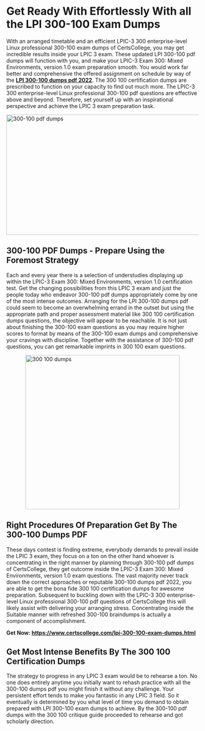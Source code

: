 <h1><strong>Get Ready With Effortlessly With all the LPI 300-100 Exam Dumps&nbsp;</strong></h1>
<p><span style="font-weight: 400;">With an arranged timetable and an efficient LPIC-3 300 enterprise-level Linux professional 300-100 exam dumps of CertsCollege, you may get incredible results inside your LPIC 3 exam. These updated LPI 300-100 pdf dumps will function with you, and make your LPIC-3 Exam 300: Mixed Environments, version 1.0 exam preparation smooth. You would work far better and comprehensive the offered assignment on schedule by way of the <strong><a href="https://www.certscollege.com/lpi-300-100-exam-dumps.html">LPI 300-100 dumps pdf 2022</a></strong>. The 300 100 certification dumps are prescribed to function on your capacity to find out much more. The LPIC-3 300 enterprise-level Linux professional 300-100 pdf questions are effective above and beyond. Therefore, set yourself up with an inspirational perspective and achieve the LPIC 3 exam preparation task.&nbsp;</span></p>
<p><span style="font-weight: 400;"><img style="display: block; margin-left: auto; margin-right: auto;" src="https://i.ibb.co/CPDK3ps/Yellow-and-Blue-Initiative-Blog-Banner.png" alt="300-100 pdf dumps" width="559" height="315" /></span></p>
<h2><strong>300-100 PDF Dumps - Prepare Using the Foremost Strategy</strong></h2>
<p><span style="font-weight: 400;">Each and every year there is a selection of understudies displaying up within the LPIC-3 Exam 300: Mixed Environments, version 1.0 certification test. Get the changing possibilities from this LPIC 3 exam and just the people today who endeavor 300-100 pdf dumps appropriately come by one of the most intense outcomes. Arranging for the LPI 300-100 dumps pdf could seem to become an overwhelming errand in the outset but using the appropriate path and proper assessment material like 300 100 certification dumps questions, the objective will appear to be reachable. It is not just about finishing the 300-100 exam questions as you may require higher scores to format by means of the 300-100 exam dumps and comprehensive your cravings with discipline. Together with the assistance of 300-100 pdf questions, you can get remarkable imprints in 300 100 exam questions.</span></p>
<p><span style="font-weight: 400;"><a href="https://tinyurl.com/y9qqk4wb"><img style="display: block; margin-left: auto; margin-right: auto;" src="https://i.ibb.co/9tMrhdY/Teacher-Appreciation-Invitation.png" alt="300 100 dumps " width="404" height="404" /></a></span></p>
<h2><strong>Right Procedures Of Preparation Get By The 300-100 Dumps PDF</strong></h2>
<p><span style="font-weight: 400;">These days contest is finding extreme, everybody demands to prevail inside the LPIC 3 exam, they focus on a ton on the other hand whoever is concentrating in the right manner by planning through 300-100 pdf dumps of CertsCollege, they get outcome inside the LPIC-3 Exam 300: Mixed Environments, version 1.0 exam questions. The vast majority never track down the correct approaches or reputable 300-100 dumps pdf 2022, you are able to get the bona fide 300 100 certification dumps for awesome preparation. Subsequent to buckling down with the LPIC-3 300 enterprise-level Linux professional 300-100 pdf questions of CertsCollege this will likely assist with delivering your arranging stress. Concentrating inside the Suitable manner with refreshed 300-100 braindumps is actually a component of accomplishment.</span></p>
<p><span style="font-weight: 400;"><strong>Get Now: <a href="https://www.certscollege.com/lpi-300-100-exam-dumps.html">https://www.certscollege.com/lpi-300-100-exam-dumps.html</a></strong></span></p>
<h2><strong>Get Most Intense Benefits By The 300 100 Certification Dumps</strong></h2>
<p><span style="font-weight: 400;">The strategy to progress in any LPIC 3 exam would be to rehearse a ton. No one does entirely anytime you initially want to rehash practice with all the 300-100 dumps pdf you might finish it without any challenge. Your persistent effort tends to make you fantastic in any LPIC 3 field. So it eventually is determined by you what level of time you demand to obtain prepared with LPI 300-100 exam dumps to achieve. By the 300-100 pdf dumps with the 300 100 critique guide proceeded to rehearse and got scholarly direction.</span></p>
